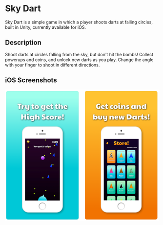 # Sky Dart

Sky Dart is a simple game in which a player shoots darts at falling circles,
built in Unity, currently available for iOS.

## Description

Shoot darts at circles falling from the sky, but don't hit the bombs! Collect
powerups and coins, and unlock new darts as you play. Change the angle with
your finger to shoot in different directions.

## iOS Screenshots

![iOS Screenshots from the App Store](./readme-ios-screenshots.png)
